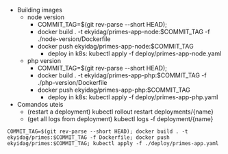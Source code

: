 * Building images
  * node version
    * COMMIT_TAG=$(git rev-parse --short HEAD); 
    * docker build . -t ekyidag/primes-app-node:$COMMIT_TAG -f ./node-version/Dockerfile
    * docker push ekyidag/primes-app-node:$COMMIT_TAG
      * deploy in k8s: kubectl apply -f deploy/primes-app-node.yaml
  * php version
    * COMMIT_TAG=$(git rev-parse --short HEAD); 
    * docker build . -t ekyidag/primes-app-php:$COMMIT_TAG -f ./php-version/Dockerfile
    * docker push ekyidag/primes-app-php:$COMMIT_TAG
      * deploy in k8s: kubectl apply -f deploy/primes-app-php.yaml
* Comandos uteis
  * (restart a deployment) kubectl rollout restart deployments/{name}
  * (get all logs from deployment) kubectl logs -f deployment/{name}


`COMMIT_TAG=$(git rev-parse --short HEAD); docker build . -t ekyidag/primes:$COMMIT_TAG -f Dockerfile; docker push ekyidag/primes:$COMMIT_TAG; kubectl apply -f ./deploy/primes-app.yaml`